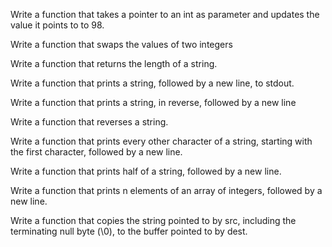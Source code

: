 Write a function that takes a pointer to an int as parameter and updates the value it points to to 98.

Write a function that swaps the values of two integers

Write a function that returns the length of a string.

Write a function that prints a string, followed by a new line, to stdout.

Write a function that prints a string, in reverse, followed by a new line

Write a function that reverses a string.

Write a function that prints every other character of a string, starting with the first character, followed by a new line.

Write a function that prints half of a string, followed by a new line.

Write a function that prints n elements of an array of integers, followed by a new line.

Write a function that copies the string pointed to by src, including the terminating null byte (\0), to the buffer pointed to by dest.

